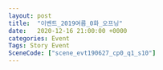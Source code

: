 ```yaml
---
layout: post
title:  "이벤트_2019여름_0화_오프닝"
date:   2020-12-16 21:00:00 +0000
categories: Event
Tags: Story Event
SceneCode: ["scene_evt190627_cp0_q1_s10"]
---
```


